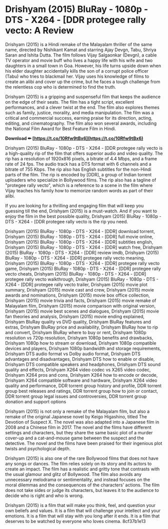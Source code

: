 
 
# Drishyam (2015) BluRay - 1080p - DTS - X264 - [DDR protegee rally vecto: A Review
 
Drishyam (2015) is a Hindi remake of the Malayalam thriller of the same name, directed by Nishikant Kamat and starring Ajay Devgn, Tabu, Shriya Saran and Ishita Dutta. The film follows Vijay Salgaonkar (Devgn), a cable TV operator and movie buff who lives a happy life with his wife and two daughters in a small town in Goa. However, his life turns upside down when his elder daughter accidentally kills the son of a corrupt police officer (Tabu) who tries to blackmail her. Vijay uses his knowledge of films to create an alibi and cover up the crime, but he faces a tough challenge from the relentless cop who is determined to find the truth.
 
Drishyam (2015) is a gripping and suspenseful film that keeps the audience on the edge of their seats. The film has a tight script, excellent performances, and a clever twist at the end. The film also explores themes such as family, justice, morality, and media manipulation. The film was a critical and commercial success, earning praise for its direction, acting, editing, and cinematography. The film also won several awards, including the National Film Award for Best Feature Film in Hindi.
 
**Download ✏ [https://t.co/10Rfw9tBx6](https://t.co/10Rfw9tBx6)**


 
Drishyam (2015) BluRay - 1080p - DTS - X264 - [DDR protegee rally vecto is a high-quality rip of the film that offers superior audio and video quality. The rip has a resolution of 1920x816 pixels, a bitrate of 4.4 Mbps, and a frame rate of 24 fps. The audio track has a DTS format with 6 channels and a bitrate of 755 Kbps. The rip also has English subtitles for the non-Hindi parts of the film. The rip is encoded by [DDR], a group of Indian torrent uploaders who specialize in Bollywood films. The rip also has a tagline of "protegee rally vecto", which is a reference to a scene in the film where Vijay teaches his family how to memorize random words as part of their alibi.
 
If you are looking for a thrilling and engaging film that will keep you guessing till the end, Drishyam (2015) is a must-watch. And if you want to enjoy the film in the best possible quality, Drishyam (2015) BluRay - 1080p - DTS - X264 - [DDR protegee rally vecto is the rip you need.
 
Drishyam (2015) BluRay - 1080p - DTS - X264 - [DDR] download torrent,  Drishyam (2015) BluRay - 1080p - DTS - X264 - [DDR] full movie online,  Drishyam (2015) BluRay - 1080p - DTS - X264 - [DDR] subtitles english,  Drishyam (2015) BluRay - 1080p - DTS - X264 - [DDR] watch free,  Drishyam (2015) BluRay - 1080p - DTS - X264 - [DDR] review imdb,  Drishyam (2015) BluRay - 1080p - DTS - X264 - [DDR] protegee rally vecto meaning,  Drishyam (2015) BluRay - 1080p - DTS - X264 - [DDR] protegee rally vecto game,  Drishyam (2015) BluRay - 1080p - DTS - X264 - [DDR] protegee rally vecto cheats,  Drishyam (2015) BluRay - 1080p - DTS - X264 - [DDR] protegee rally vecto walkthrough,  Drishyam (2015) BluRay - 1080p - DTS - X264 - [DDR] protegee rally vecto trailer,  Drishyam (2015) movie plot summary,  Drishyam (2015) movie cast and crew,  Drishyam (2015) movie awards and nominations,  Drishyam (2015) movie box office collection,  Drishyam (2015) movie trivia and facts,  Drishyam (2015) movie remake of Malayalam film,  Drishyam (2015) movie comparison with original version,  Drishyam (2015) movie best scenes and dialogues,  Drishyam (2015) movie fan theories and analysis,  Drishyam (2015) movie ending explained,  Drishyam BluRay quality vs DVD quality,  Drishyam BluRay features and extras,  Drishyam BluRay price and availability,  Drishyam BluRay how to rip and convert,  Drishyam BluRay where to buy or rent,  Drishyam 1080p resolution vs 720p resolution,  Drishyam 1080p benefits and drawbacks,  Drishyam 1080p how to stream or download,  Drishyam 1080p compatible devices and players,  Drishyam 1080p bandwidth and storage requirements,  Drishyam DTS audio format vs Dolby audio format,  Drishyam DTS advantages and disadvantages,  Drishyam DTS how to enable or disable,  Drishyam DTS compatible speakers and headphones,  Drishyam DTS sound quality and effects,  Drishyam X264 video codec vs X265 video codec,  Drishyam X264 pros and cons,  Drishyam X264 how to encode or decode,  Drishyam X264 compatible software and hardware,  Drishyam X264 video quality and performance,  DDR torrent group history and profile,  DDR torrent group best releases and ratings,  DDR torrent group how to join or contact,  DDR torrent group legal issues and controversies,  DDR torrent group donation and support options
  
Drishyam (2015) is not only a remake of the Malayalam film, but also a remake of the original Japanese novel by Keigo Higashino, titled The Devotion of Suspect X. The novel was also adapted into a Japanese film in 2008 and a Chinese film in 2017. The novel and the films have different settings and characters, but they share the same basic plot of a murder cover-up and a cat-and-mouse game between the suspect and the detective. The novel and the films have been praised for their ingenious plot twists and psychological depth.
 
Drishyam (2015) is also one of the rare Bollywood films that does not have any songs or dances. The film relies solely on its story and its actors to create an impact. The film has a realistic and gritty tone that contrasts with the usual glamour and glitz of Bollywood. The film also avoids any unnecessary melodrama or sentimentality, and instead focuses on the moral dilemmas and the consequences of the characters' actions. The film does not take sides or judge its characters, but leaves it to the audience to decide who is right and who is wrong.
 
Drishyam (2015) is a film that will make you think, feel, and question your own beliefs and values. It is a film that will challenge your intellect and your emotions. It is a film that will stay with you long after it ends. It is a film that deserves to be watched by everyone who loves cinema.
 8cf37b1e13
 
